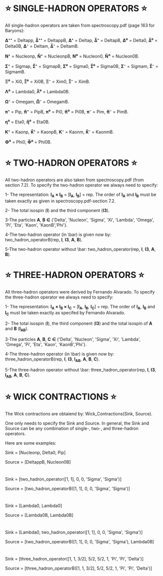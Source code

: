 # ⭐ SINGLE-HADRON OPERATORS ⭐


All single-hadron operators are taken from spectroscopy.pdf (page 163 for Baryons):

**Δ⁺⁺** = Deltapp,
**Δ̅⁺⁺** = DeltappB,
**Δ⁺** = Deltap,
**Δ̅⁺** = DeltapB,
**Δ⁰** = Delta0,
**Δ̅⁰** = Delta0B,
**Δ⁻** = Deltam,
**Δ̅⁻** = DeltamB.

**N⁺** = Nucleonp,
**N̅⁺** = NucleonpB,
**N⁰** = Nucleon0,
**N̅⁰** = Nucleon0B.


**Σ⁺** = Sigmap,
**Σ̅⁺** = SigmapB,
**Σ⁰** = Sigma0,
**Σ̅⁰** = Sigma0B,
**Σ⁻** = Sigmam,
**Σ̅⁻** = SigmamB.


**Ξ⁰** = Xi0,
**Ξ̅⁰** = Xi0B,
**Ξ⁻** = Xim0,
**Ξ̅⁻** = XimB.


**Λ⁰** = Lambda0,
**Λ̅⁰** = Lambda0B.



**Ω⁻** = Omegam,
**Ω̅⁻** = OmegamB.



**π⁺** = Pip,
**π̅⁺** = PipB,
**π⁰** = Pi0,
**π̅⁰** = Pi0B,
**π⁻** = Pim,
**π̅⁻** = PimB.




**η⁰** = Eta0,
**η̅⁰** = Eta0B.



**K⁺** = Kaonp,
**K̅⁺** = KaonpB,
**K⁻** = Kaonm,
**K̅⁻** = KaonmB.





**Φ⁰** = Phi0,
**Φ̅⁰** = Phi0B.

# ⭐ TWO-HADRON OPERATORS ⭐



All two-hadron operators are also taken from spectroscopy.pdf (from section 7.2). To specify the two-hadron operator we always need to specify:

1- The representation: **I<sub>A</sub> × I<sub>B</sub>** = [**I<sub>A</sub>**, **I<sub>B</sub>**] = rep. The order of **I<sub>A</sub>**  and **I<sub>B</sub>** must be taken exactly as given in spectroscopy.pdf-section 7.2.




2- The total isospin (**I**) and the third component (**I3**).





3-The particles **A**, **B** **∈** {'Delta', 'Nucleon', 'Sigma', 'Xi', 'Lambda', 'Omega', 'Pi', 'Eta', 'Kaon', 'KaonB','Phi'}.




4-The two-hadron operator (in \bar) is given now by: two_hadron_operatorB(rep, **I**, **I3**, **A**, **B**).





5-The two-hadron operator without \bar: two_hadron_operator(rep, **I**, **I3**, **A**, **B**).


# ⭐ THREE-HADRON OPERATORS ⭐




All three-hadron operators were derived by Fernando Alvarado. To specify the three-hadron operator we always need to specify:

1- The representation: **I<sub>A</sub> × I<sub>B</sub> × I<sub>C</sub>** = [**I<sub>A</sub>**, **I<sub>B</sub>**, **I<sub>C</sub>**] = rep. The order of **I<sub>A</sub>**, **I<sub>B</sub>** and **I<sub>C</sub>** must be taken exactly as specifed by Fernando Alvarado.




2- The total isospin (**I**), the third component (**I3**) and the total isospin of **A** and **B** (**I<sub>AB</sub>**).





3-The particles **A**, **B**, **C** **∈** {'Delta', 'Nucleon', 'Sigma', 'Xi', 'Lambda', 'Omega', 'Pi', 'Eta', 'Kaon', 'KaonB','Phi'}.




4-The three-hadron operator (in \bar) is given now by: three_hadron_operatorB(rep, **I**, **I3**, **I<sub>AB</sub>**, **A**, **B**, **C**).





5-The three-hadron operator without \bar: three_hadron_operator(rep, **I**, **I3**, **I<sub>AB</sub>**, **A**, **B**, **C**).





# ⭐ WICK CONTRACTIONS ⭐


The Wick contractions are obtaiend by: Wick_Contractions(Sink, Source).

One only needs to specify the Sink and Source. In general, the Sink and Source can be any combination of single-, two-, and three-hadron operators.

Here are some examples:




Sink = [Nucleonp, Delta0, Pip]





Source = [DeltappB, Nucleon0B]



#

Sink = [two_hadron_operator([1, 1], 0, 0, 'Sigma', 'Sigma')]





Source = [two_hadron_operatorB([1, 1], 0, 0, 'Sigma', 'Sigma')]


#

Sink = [Lambda0, Lambda0]







Source = [Lambda0B, Lambda0B]



#

Sink = [Lambda0, two_hadron_operator([1, 1], 0, 0, 'Sigma', 'Sigma')]







Source = [two_hadron_operatorB([1, 1], 0, 0, 'Sigma', 'Sigma'), Lambda0B]

#

Sink = [three_hadron_operator([1, 1, 3/2], 5/2, 5/2, 1, 'Pi', 'Pi', 'Delta')]







Source = [three_hadron_operatorB([1, 1, 3/2], 5/2, 5/2, 1, 'Pi', 'Pi', 'Delta')]
